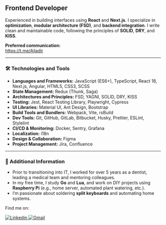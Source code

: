 <h2>Frontend Developer</h2>
<p>
  Experienced in building interfaces using <strong>React</strong> and <strong>Next.js</strong>. I specialize in <strong>optimization</strong>, <strong>modular architecture (FSD)</strong>, and <strong>backend integration</strong>. I write clean and maintainable code, following the principles of <strong>SOLID</strong>, <strong>DRY</strong>, and <strong>KISS</strong>.
</p>

<p>
  <strong>Preferred communication:</strong><br>
  <a href="https://t.me/Ailadir" target="_blank">https://t.me/Ailadir</a>
</p>

<hr>

<h3>🛠️ Technologies and Tools</h3>

<ul>
  <li><strong>Languages and Frameworks:</strong> JavaScript (ES6+), TypeScript, React 18, Next.js, Angular, HTML5, CSS3, SCSS</li>
  <li><strong>State Management:</strong> Redux (Thunk, Saga)</li>
  <li><strong>Architectures and Principles:</strong> FSD, YAGNI, SOLID, DRY, KISS</li>
  <li><strong>Testing:</strong> Jest, React Testing Library, Playwright, Cypress</li>
  <li><strong>UI Libraries:</strong> Material UI, Ant Design, Bootstrap</li>
  <li><strong>Build Tools and Bundlers:</strong> Webpack, Vite, rsBuild</li>
  <li><strong>Dev Tools:</strong> Git, GitHub, GitLab, Bitbucket, Husky, Prettier, ESLint, Stylelint</li>
  <li><strong>CI/CD & Monitoring:</strong> Docker, Sentry, Grafana</li>
  <li><strong>Localization:</strong> i18n</li>
  <li><strong>Design & Collaboration:</strong> Figma</li>
  <li><strong>Project Management:</strong> Jira, Confluence</li>
</ul>

<hr>

<h3>🧩 Additional Information</h3>
<ul>
  <li>Prior to transitioning into IT, I worked for over 5 years as a dentist, leading a medical team and mentoring colleagues.</li>
  <li>In my free time, I study <strong>Go</strong> and <strong>Lua</strong>, and work on DIY projects using <strong>Raspberry Pi</strong> (e.g., home server, automated plant watering, etc.).</li>
  <li>I’m passionate about soldering <strong>split keyboards</strong> and automating home systems.</li>
</ul>

<!--<picture>
<source 
  srcset="https://github-readme-stats-sigma-five.vercel.app/api?username=ailadir&show_icons=true&theme=dark"
  media="(prefers-color-scheme: dark)"
/>
<source
  srcset="https://github-readme-stats.vercel.app/api?username=ailadir&show_icons=true"
  media="(prefers-color-scheme: light), (prefers-color-scheme: no-preference)"
/>
<img src="https://github-readme-stats.vercel.app/api?username=ailadir&show_icons=true" />
</picture>
<hr>-->
<p align="center">
<p>Find me on:</p>
  <!--Linkedin-->
  <a href="https://www.linkedin.com/in/dmdschwarz/" target="_blank"><img alt="Linkedin" src="https://img.shields.io/badge/-Linkedin-0A66C2?style=flat-square&logo=Linkedin&logoColor=white">
    </a>
  <!--Gmail-->
  <a href="mailto:dmd.schwarz@gmail.com" target="_blank"><img alt="Gmail" src="https://img.shields.io/badge/-Gmail-EA4335?style=flat-square&logo=Gmail&logoColor=white">
  </a>
</p>

